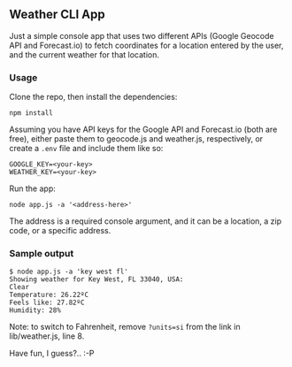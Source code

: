 ## Weather CLI App

Just a simple console app that uses two different APIs (Google Geocode API and Forecast.io)
to fetch coordinates for a location entered by the user, and the current weather for that location.

### Usage

Clone the repo, then install the dependencies:

`npm install`

Assuming you have API keys for the Google API and Forecast.io (both are free), either paste them
to geocode.js and weather.js, respectively, or create a `.env` file and include them like so:

```
GOOGLE_KEY=<your-key>
WEATHER_KEY=<your-key>
```

Run the app:

`node app.js -a '<address-here>'`

The address is a required console argument, and it can be a location, a zip code, or a specific
address.

### Sample output

```
$ node app.js -a 'key west fl'
Showing weather for Key West, FL 33040, USA:
Clear
Temperature: 26.22ºC
Feels like: 27.82ºC
Humidity: 28%
```

Note: to switch to Fahrenheit, remove `?units=si` from the link in lib/weather.js, line 8.

Have fun, I guess?.. :-P
